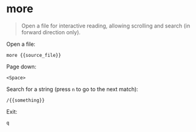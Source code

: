 more
====

> Open a file for interactive reading, allowing scrolling and search (in forward direction only).

Open a file:

    more {{source_file}}

Page down:

    <Space>

Search for a string (press `n` to go to the next match):

    /{{something}}

Exit:

    q
